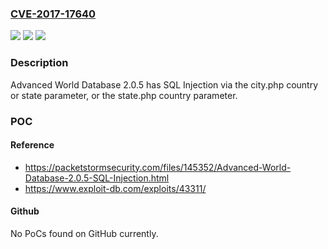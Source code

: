 ### [CVE-2017-17640](https://cve.mitre.org/cgi-bin/cvename.cgi?name=CVE-2017-17640)
![](https://img.shields.io/static/v1?label=Product&message=n%2Fa&color=blue)
![](https://img.shields.io/static/v1?label=Version&message=n%2Fa&color=blue)
![](https://img.shields.io/static/v1?label=Vulnerability&message=n%2Fa&color=brighgreen)

### Description

Advanced World Database 2.0.5 has SQL Injection via the city.php country or state parameter, or the state.php country parameter.

### POC

#### Reference
- https://packetstormsecurity.com/files/145352/Advanced-World-Database-2.0.5-SQL-Injection.html
- https://www.exploit-db.com/exploits/43311/

#### Github
No PoCs found on GitHub currently.

